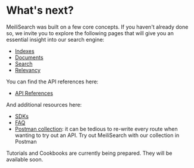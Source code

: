 # What's next?

MeiliSearch was built on a few core concepts. If you haven't already done so, we invite you to explore the following pages that will give you an essential insight into our search engine:

- [Indexes](/guides/main_concepts/indexes.md)
- [Documents](/guides/main_concepts/documents.md)
- [Search](/guides/main_concepts/search.md)
- [Relevancy](/guides/main_concepts/relevancy.md)

You can find the API references here:

- [API References](/references/README.md)

And additional resources here:

- [SDKs](/resources/sdks.md)
- [FAQ](/faq/)
- [Postman collection](/resources/postman_collection.md): it can be tedious to re-write every route when wanting to try out an API. Try out MeiliSearch with our collection in Postman

Tutorials and Cookbooks are currently being prepared. They will be available soon.
